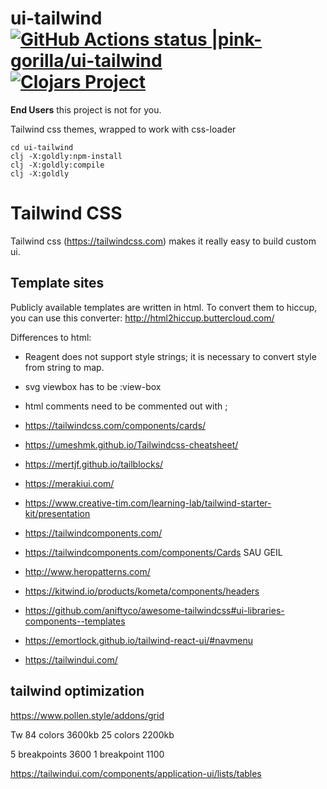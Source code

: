 # ui-tailwind [![GitHub Actions status |pink-gorilla/ui-tailwind](https://github.com/pink-gorilla/ui-tailwind/workflows/CI/badge.svg)](https://github.com/pink-gorilla/ui-tailwind/actions?workflow=CI)[![Clojars Project](https://img.shields.io/clojars/v/org.pinkgorilla/ui-tailwind.svg)](https://clojars.org/org.pinkgorilla/ui-tailwind)

**End Users** this project is not for you.


Tailwind css themes, wrapped to work with css-loader


```
cd ui-tailwind
clj -X:goldly:npm-install
clj -X:goldly:compile
clj -X:goldly
```
# Tailwind CSS

Tailwind css (https://tailwindcss.com) makes it really easy to build custom ui.

## Template sites

Publicly available templates are written in html. To convert them to hiccup,
you can use this converter:  http://html2hiccup.buttercloud.com/

Differences to html: 
- Reagent does not support style strings; it is necessary to convert style from
string to map.
- svg viewbox has to be :view-box
- html comments need to be commented out with ;

- https://tailwindcss.com/components/cards/
- https://umeshmk.github.io/Tailwindcss-cheatsheet/
- https://mertjf.github.io/tailblocks/
- https://merakiui.com/
- https://www.creative-tim.com/learning-lab/tailwind-starter-kit/presentation
- https://tailwindcomponents.com/
- https://tailwindcomponents.com/components/Cards SAU GEIL
- http://www.heropatterns.com/
- https://kitwind.io/products/kometa/components/headers
- https://github.com/aniftyco/awesome-tailwindcss#ui-libraries-components--templates
- https://emortlock.github.io/tailwind-react-ui/#navmenu
- https://tailwindui.com/


## tailwind optimization 

https://www.pollen.style/addons/grid


Tw
84 colors 3600kb
25 colors 2200kb

5 breakpoints 3600
1 breakpoint 1100 


https://tailwindui.com/components/application-ui/lists/tables



